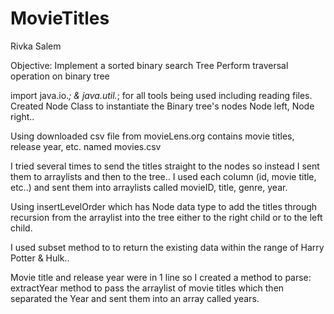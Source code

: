 # MovieTitles
Rivka Salem

Objective:
Implement a sorted binary search Tree
Perform traversal operation on binary tree

import java.io.*; & java.util.*; for all tools being used including reading files. 
Created Node Class to instantiate the Binary tree's nodes Node left, Node right..

Using downloaded csv file from movieLens.org contains movie titles, release year, etc. named movies.csv

I tried several times to send the titles straight to the nodes so instead I sent them to arraylists and then to the tree..
I used each column (id, movie title, etc..) and sent them into arraylists called movieID, title, genre, year. 

Using insertLevelOrder which has Node data type to add the titles through recursion from the arraylist into the tree either to the right child or to the left child. 

I used subset method to to return the existing data within the range of Harry Potter & Hulk..

Movie title and release year were in 1 line so I created a method to parse: 
extractYear method to pass the arraylist of movie titles which then separated the Year and sent them into an array called years. 



